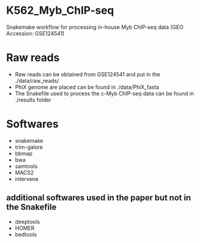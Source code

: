 # K562_Myb_ChIP-seq
Snakemake workflow for processing in-house Myb ChIP-seq data (GEO Accession: GSE124541)

# Raw reads 
* Raw reads can be obtained from GSE124541 and put in the ./data/raw_reads/
* PhiX genome are placed can be found in ./data/PhiX_fasta
* The Snakefile used to process the c-Myb ChIP-seq data can be found in ./results folder

# Softwares
* snakemake
* trim-galore
* bbmap
* bwa
* samtools
* MACS2
* intervene
## additional softwares used in the paper but not in the Snakefile
* deeptools
* HOMER
* bedtools

